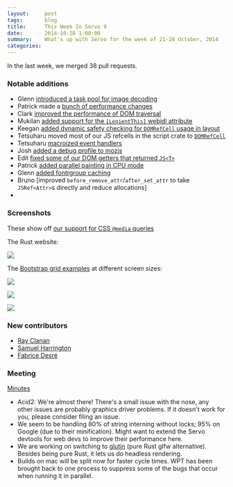 ```yaml
---
layout:     post
tags:       blog
title:      This Week In Servo 9
date:       2014-10-28 1:00:00
summary:    What's up with Servo for the week of 21-28 October, 2014
categories: 
---
```


In the last week, we merged 38 pull requests.

### Notable additions
 - Glenn [introduced a task pool for image decoding](https://github.com/servo/servo/pull/3730)
 - Patrick made a [bunch of performance changes](https://github.com/servo/servo/pull/3722)
 - Clark [improved the performance of DOM traversal](https://github.com/servo/servo/pull/3744)
 - Mukilan [added support for the `[LenientThis]` webidl attribute](https://github.com/servo/servo/pull/3812)
 - Keegan [added dynamic safety checking for `DOMRefCell` usage in layout](https://github.com/servo/servo/pull/3797)
 - Tetsuharu moved most of our JS refcells in the script crate to [`DOMRefCell`](https://github.com/servo/servo/pull/3737)
 - Tetsuharu [macroized event handlers](https://github.com/servo/servo/pull/3776)
 - Josh [added a debug profile to mozjs](https://github.com/servo/servo/pull/3803)
 - Edit [fixed some of our DOM getters that returned `JS<T>`](https://github.com/servo/servo/pull/3774)
 - Patrick [added parallel painting in CPU mode](https://github.com/servo/servo/pull/3762)
 - Glenn [added fontrgroup caching](https://github.com/servo/servo/pull/3794)
 - Bruno [improved `before_remove_attr`/`after_set_attr` to take `JSRef<Attr>`s directly and reduce allocations]
 -

### Screenshots

These show off [our support for CSS `@media` queries](https://github.com/servo/servo/pull/3610)

The Rust website:

![](https://i.imgur.com/FMfri0f.png)

The [Bootstrap grid examples](http://getbootstrap.com/examples/grid/) at different screen sizes:

![](https://i.imgur.com/qz2i6g5.png)

![](https://i.imgur.com/2lbh8IX.png)

![](https://i.imgur.com/EM6LZzu.png)


### New contributors

 - [Ray Clanan](https://github.com/rclanan)
 - [Samuel Harrington](https://github.com/samlh)
 - [Fabrice Desré](https://github.com/fabricedesre)

### Meeting
[Minutes](https://github.com/servo/servo/wiki/Meeting-2014-10-27)

 - Acid2: We're almost there! There's a small issue with the nose, any other issues are probably graphics driver problems. If it doesn't work for you, please consider filing an issue.
 - We seem to be handling 80% of string interning without locks; 95% on Google (due to their minification). Might want to extend the Servo devtools for web devs to improve their performance here.
 - We are working on switching to [glutin](https://github.com/tomaka/glutin) (pure Rust glfw alternative). Besides being pure Rust, it lets us do headless rendering.
 - Builds on mac will be split now for faster cycle times. WPT has been brought back to one process to suppress some of the bugs that occur when running it in parallel.

